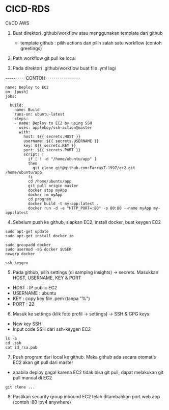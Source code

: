 # CICD-RDS

CI/CD AWS

1. Buat direktori .github/workflow atau menggunakan template dari github
   - template github : pilih actions dan pilih salah satu workflow (contoh greetings)
  
2. Path workflow git pull ke local
3. Pada direktori .github/workflow buat file .yml lagi

----------CONTOH-----------------
```
name: Deploy to EC2
on: [push]
jobs:

  build:
    name: Build
    runs-on: ubuntu-latest
    steps:
    - name: Deploy to EC2 by using SSH
      uses: appleboy/ssh-action@master
      with:
        host: ${{ secrets.HOST }}
        username: ${{ secrets.USERNAME }}
        key: ${{ secrets.KEY }}
        port: ${{ secrets.PORT }}
        script: |
          if [ ! -d "/home/ubuntu/app" ]
          then
            git clone git@github.com:FarrasT-1997/ec2.git /home/ubuntu/app
          fi
          cd /home/ubuntu/app
          git pull origin master
          docker stop myApp
          docker rm myApp
          cd program
          docker build -t my-app:latest .
          docker run -d -e "HTTP_PORT=:80" -p 80:80 --name myApp my-app:latest
```

4. Sebelum push ke github, siapkan EC2, install docker, buat keygen EC2
```
sudo apt-get update
sudo apt-get install docker.io

sudo groupadd docker
sudo usermod -aG docker $USER
newgrp docker

ssh-keygen
```
5. Pada github, pilih settings (di samping insights) -> secrets. Masukkan HOST, USERNAME, KEY & PORT
  - HOST : IP public EC2
  - USERNAME : ubuntu
  - KEY : copy key file .pem (tanpa "%")
  - PORT : 22

6. Masuk ke settings (klik foto profil -> settings) -> SSH & GPG keys.
  - New key SSH
  - Input code SSH dari ssh-keygen EC2
  ```
  ls -a
  cd .ssh
  cat id_rsa.pub
  ```
7. Push program dari local ke github. Maka github ada secara otomatis EC2 akan git pull dari master
- apabila deploy gagal karena EC2 tidak bisa git pull, dapat melakukan git pull manual di EC2
```
git clone ...
```
8. Pastikan security group inbound EC2 telah ditambahkan port web app (contoh :80 ipv4 anywhere)
